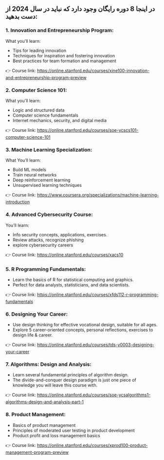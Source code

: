 ## در اینجا 8 دوره رایگان وجود دارد که نباید در سال 2024 از دست بدهید:

### 1. Innovation and Entrepreneurship Program:

What you'll learn:

- Tips for leading innovation
- Techniques for inspiration and fostering innovation
- Best practices for team formation and management
  
👉 Course link: https://online.stanford.edu/courses/xine100-innovation-and-entrepreneurship-program-preview

### 2. Computer Science 101:

What you'll learn:

- Logic and structured data
- Computer science fundamentals
- Internet mechanics, security, and digital media

👉 Course link: https://online.stanford.edu/courses/soe-ycscs101-computer-science-101

### 3. Machine Learning Specialization:

What You’ll learn:

- Build ML models
- Train neural networks
- Deep reinforcement learning
- Unsupervised learning techniques
  
👉 Course link: https://www.coursera.org/specializations/machine-learning-introduction

### 4. Advanced Cybersecurity Course:

You’ll learn:

- Info security concepts, applications, exercises.
- Review attacks, recognize phishing
- explore cybersecurity careers
  
👉 Course link: https://online.stanford.edu/courses/xacs10

### 5. R Programming Fundamentals:

- Learn the basics of R for statistical computing and graphics.
- Perfect for data analysts, statisticians, and data scientists.

👉 Course link: https://online.stanford.edu/courses/xfds112-r-programming-fundamentals

### 6. Designing Your Career:

- Use design thinking for effective vocational design, suitable for all ages.
- Explore 5 career-oriented concepts, personal reflections, exercises to design life & career.

👉 Course link: https://online.stanford.edu/courses/tds-y0003-designing-your-career

### 7. Algorithms: Design and Analysis:

- Learn several fundamental principles of algorithm design.
- The divide-and-conquer design paradigm is just one piece of knowledge you will leave this course with.

👉 Course link: https://online.stanford.edu/courses/soe-ycsalgorithms1-algorithms-design-and-analysis-part-1

### 8. Product Management:

- Basics of product management
- Principles of moderated user testing in product development
- Product profit and loss management basics
  
👉 Course link: https://online.stanford.edu/courses/xprod100-product-management-program-preview

